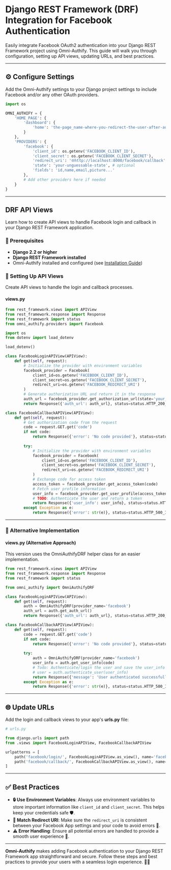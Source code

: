 # Django REST Framework (DRF) Integration for Facebook Authentication

Easily integrate Facebook OAuth2 authentication into your Django REST Framework project using Omni-Authify. This guide will walk you through configuration, setting up API views, updating URLs, and best practices.

---

## ⚙️ Configure Settings

Add the Omni-Authify settings to your Django project settings to include Facebook and/or any other OAuth providers.

```python
import os

OMNI_AUTHIFY = {
    'HOME_PAGE': {
        'dashboard': {
            'home': 'the-page_name-where-you-redirect-the-user-after-authentication-and-login'
        }
    },
    'PROVIDERS': {
        'facebook': {
            'client_id': os.getenv('FACEBOOK_CLIENT_ID'),
            'client_secret': os.getenv('FACEBOOK_CLIENT_SECRET'),
            'redirect_uri': '🌐http://localhost:8000/facebook/callback',
            'state': 'your-unguessable-state', # optional
            'fields': 'id,name,email,picture...'
        },
        # Add other providers here if needed
    }
}
```

---

## DRF API Views

Learn how to create API views to handle Facebook login and callback in your Django REST Framework application.

### 📝 Prerequisites

- **Django 2.2 or higher**
- **Django REST Framework installed**
- Omni-Authify installed and configured (see [Installation Guide](installation.md))

### 🚀 Setting Up API Views

Create API views to handle the login and callback processes.

#### **views.py**

```python
from rest_framework.views import APIView
from rest_framework.response import Response
from rest_framework import status
from omni_authify.providers import Facebook

import os
from dotenv import load_dotenv

load_dotenv()

class FacebookLoginAPIView(APIView):
    def get(self, request):
        # Initialize the provider with environment variables
        facebook_provider = Facebook(
            client_id=os.getenv('FACEBOOK_CLIENT_ID'),
            client_secret=os.getenv('FACEBOOK_CLIENT_SECRET'),
            redirect_uri=os.getenv('FACEBOOK_REDIRECT_URI')
        )
        # Generate authorization URL and return it in the response
        auth_url = facebook_provider.get_authorization_url(state='your_random_state')
        return Response({'auth_url': auth_url}, status=status.HTTP_200_OK)

class FacebookCallbackAPIView(APIView):
    def get(self, request):
        # Get authorization code from the request
        code = request.GET.get('code')
        if not code:
            return Response({'error': 'No code provided'}, status=status.HTTP_400_BAD_REQUEST)
        
        try:
            # Initialize the provider with environment variables
            facebook_provider = Facebook(
                client_id=os.getenv('FACEBOOK_CLIENT_ID'),
                client_secret=os.getenv('FACEBOOK_CLIENT_SECRET'),
                redirect_uri=os.getenv('FACEBOOK_REDIRECT_URI')
            )
            # Exchange code for access token
            access_token = facebook_provider.get_access_token(code)
            # Fetch user profile information
            user_info = facebook_provider.get_user_profile(access_token)
            # TODO: Authenticate the user and return a token
            return Response({'user_info': user_info}, status=status.HTTP_200_OK)
        except Exception as e:
            return Response({'error': str(e)}, status=status.HTTP_500_INTERNAL_SERVER_ERROR)
```

---

### 🔁 Alternative Implementation

#### **views.py (Alternative Approach)**

This version uses the OmniAuthifyDRF helper class for an easier implementation.

```python
from rest_framework.views import APIView
from rest_framework.response import Response
from rest_framework import status

from omni_authify import OmniAuthifyDRF

class FacebookLoginAPIView(APIView):
    def get(self, request):
        auth = OmniAuthifyDRF(provider_name='facebook')
        auth_url = auth.get_auth_url()
        return Response({'auth_url': auth_url}, status=status.HTTP_200_OK)

class FacebookCallbackAPIView(APIView):
    def get(self, request):
        code = request.GET.get('code')
        if not code:
            return Response({'error': 'No code provided'}, status=status.HTTP_400_BAD_REQUEST)
        
        try:
            auth = OmniAuthifyDRF(provider_name='facebook')
            user_info = auth.get_user_info(code)
            # Todo: Authenticate/login the user and save the user_info on your own!
            # user = auth.authenticate_user(user_info)
            return Response({'message': 'User authenticated successfully'}, status=status.HTTP_200_OK)
        except Exception as e:
            return Response({'error': str(e)}, status=status.HTTP_500_INTERNAL_SERVER_ERROR)
```

---

## 🌐 Update URLs

Add the login and callback views to your app's **urls.py** file:

```python
# urls.py

from django.urls import path
from .views import FacebookLoginAPIView, FacebookCallbackAPIView

urlpatterns = [
    path('facebook/login/', FacebookLoginAPIView.as_view(), name='facebook_login'),
    path('facebook/callback/', FacebookCallbackAPIView.as_view(), name='facebook_callback'),
]
```

---

## ✅ Best Practices

- **🔒 Use Environment Variables**: Always use environment variables to store important information like `client_id` and `client_secret`. This helps keep your credentials safe 🛡️.
- **🔗 Match Redirect URI**: Make sure the `redirect_uri` is consistent between your Facebook App settings and your code to avoid errors 🚫.
- **⚠️ Error Handling**: Ensure all potential errors are handled to provide a smooth user experience 🐞.

---

**Omni-Authify** makes adding Facebook authentication to your Django REST Framework app straightforward and secure. Follow these steps and best practices to provide your users with a seamless login experience. 🚀✨

